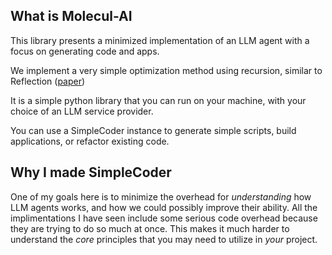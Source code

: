 ## What is Molecul-AI
This library presents a minimized implementation of an LLM agent with a focus on generating code and apps. 

We implement a very simple optimization method using recursion, similar to Reflection ([paper](link))

It is a simple python library that you can run on your machine, with your choice of an LLM service provider.

You can use a SimpleCoder instance to generate simple scripts, build applications, or refactor existing code.

## Why I made SimpleCoder
One of my goals here is to minimize the overhead for *understanding* how LLM agents works, and how we could possibly improve their ability. All the implimentations I have seen include some serious code overhead because they are trying to do so much at once. This makes it much harder to understand the *core* principles that you may need to utilize in *your* project.